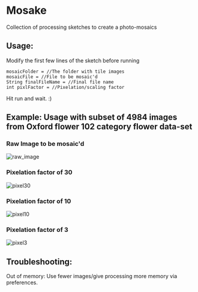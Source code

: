 # Mosake
Collection of processing sketches to create a photo-mosaics

## Usage:
Modify the first few lines of the sketch before running
```
mosaicFolder = //The folder with tile images
mosaicFile = //File to be mosaic'd
String finalFileName = //Final file name
int pixlFactor = //Pixelation/scaling factor
```
Hit run and wait. :)

## Example: Usage with subset of 4984 images from Oxford flower 102 category flower data-set 
### Raw Image to be mosaic'd
![raw_image](https://cloud.githubusercontent.com/assets/11968702/23606779/3cc398b2-0288-11e7-9a66-4e81af3e07e3.jpg)

### Pixelation factor of 30
![pixel30](https://cloud.githubusercontent.com/assets/11968702/23606770/337bbd52-0288-11e7-91ee-9a29b3191099.png)

### Pixelation factor of 10
![pixel10](https://cloud.githubusercontent.com/assets/11968702/23606769/336a67dc-0288-11e7-883f-b2f23a02b92f.png)

### Pixelation factor of 3
![pixel3](https://cloud.githubusercontent.com/assets/11968702/23606768/334b1e68-0288-11e7-9582-570c99723249.png)

## Troubleshooting:
Out of memory: Use fewer images/give processing more memory via preferences.
